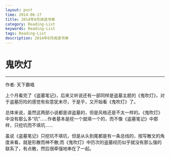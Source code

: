 ```yaml
---
layout: post
time: 2014-06-17
title: 2014年6月阅读书单
category: Reading-List
keywords: Reading-List
tags: Reading-List
description: 2014年6月阅读书单
---
```


# 鬼吹灯

----------------

作者: 天下霸唱

上个月看完了《盗墓笔记》，后来又听说还有一部同样是盗墓主题的《鬼吹灯》，对于盗墓历险的感觉有些意犹未尽，于是乎，又开始看《鬼吹灯》了。

总体来说，虽然这两部小说都是讲盗墓的，但是风格还是不太一样的。《鬼吹灯》中没有那么多“坑”……作者基本是挖一个就填一个的，而不像《盗墓笔记》中那样，只挖坑而不填坑……

虽说《盗墓笔记》只挖坑不填坑，但是从头到尾都是有一条总线的，按写散文的角度来看，就是形散而神不散;而《鬼吹灯》中历次的盗墓经历似乎就没有那么强的联系了，有点散，然后很牵强地串在了一起。


